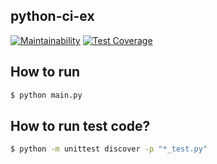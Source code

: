 ## python-ci-ex

[![Maintainability](https://api.codeclimate.com/v1/badges/cee747af7f9b2c760e7e/maintainability)](https://codeclimate.com/github/DongGuk-Seo/python-ci-ex/maintainability) [![Test Coverage](https://api.codeclimate.com/v1/badges/cee747af7f9b2c760e7e/test_coverage)](https://codeclimate.com/github/DongGuk-Seo/python-ci-ex/test_coverage)

## How to run

```sh
$ python main.py
```

## How to run test code?

```sh
$ python -m unittest discover -p "*_test.py"
```
